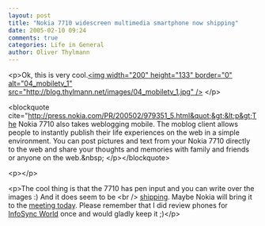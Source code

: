 ```yaml
---
layout: post
title: "Nokia 7710 widescreen multimedia smartphone now shipping"
date: 2005-02-10 09:24
comments: true
categories: Life in General
author: Oliver Thylmann
---
```



&lt;p&gt;Ok, this is very cool.[&lt;img width=&quot;200&quot; height=&quot;133&quot; border=&quot;0&quot; alt=&quot;04_mobiletv_1&quot; src=&quot;http://blog.thylmann.net/images/04_mobiletv_1.jpg&quot; /&gt;](http://owt.typepad.com/.shared/image.html?/photos/uncategorized/04_mobiletv_1.jpg) &lt;/p&gt;

&lt;blockquote cite=&quot;http://press.nokia.com/PR/200502/979351_5.html&quot;&gt;&lt;p&gt;The Nokia 7710 also takes weblogging mobile. The moblog client allows people to instantly publish their life experiences on the web in a simple environment. You can post pictures and text from your Nokia 7710 directly to the web and share your thoughts and memories with family and friends or anyone on the web.&amp;nbsp; &lt;/p&gt;&lt;/blockquote&gt;

&lt;p&gt;&lt;/p&gt;

&lt;p&gt;The cool thing is that the 7710 has pen input and you can write over the images :) And it does seem to be &lt;br /&gt;
[shipping](http://press.nokia.com/PR/200502/979351_5.html). Maybe Nokia will bring it to the [meeting today](http://www.socialtext.net/loicwiki/index.cgi?berlin_europablog). Please remember that I did review phones for [InfoSync World](http://www.infosyncworld.com) once and would gladly keep it ;)&lt;/p&gt;

